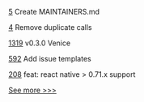 
[5](https://github.com/hyperledger/aries-builder-images/pull/5) Create MAINTAINERS.md

[4](https://github.com/hyperledger/aries-builder-images/pull/4) Remove duplicate calls

[1319](https://github.com/hyperledger/solang/pull/1319) v0.3.0 Venice

[592](https://github.com/hyperledger/fabric-gateway/pull/592) Add issue templates

[208](https://github.com/hyperledger/anoncreds-rs/pull/208) feat: react native > 0.71.x support


[See more >>>](https://start-here.hyperledger.org/pull-requests)
